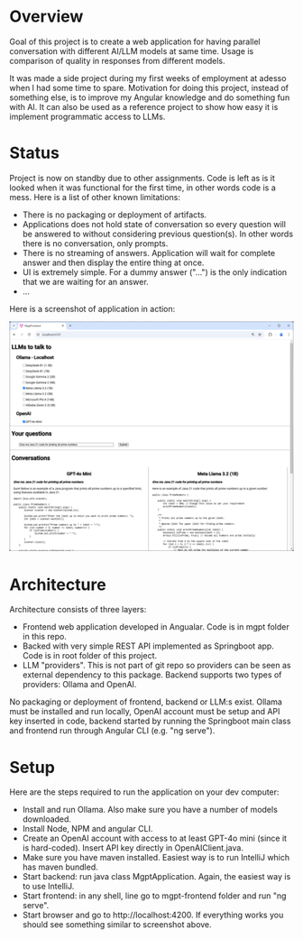 # Overview

Goal of this project is to create a web application for having parallel conversation with different
AI/LLM models at same time. Usage is comparison of quality in responses from different models.

It was made a side project during my first weeks of employment at adesso when I had some time to 
spare. Motivation for doing this project, instead  of something else, is to improve my Angular
knowledge and do something fun with AI. It can also be used as a reference project to show
how easy it is implement programmatic access to LLMs.

# Status

Project is now on standby due to other assignments. Code is left as is it looked when it was 
functional for the first time, in other words code is a mess. Here is a list of other known 
limitations: 
<ul>
    <li>There is no packaging or deployment of artifacts.</li>
    <li>Applications does not hold state of conversation so every question will be answered to 
        without considering
        previous question(s). In other words there is no conversation, only prompts.
    <li>There is no streaming of answers. Application will wait for complete answer and then 
        display the entire thing at once.
    <li>UI is extremely simple. For a dummy answer ("...") is the only indication that we are 
        waiting for an answer.</li>
    <li>...</li>
</ul>

Here is a screenshot of application in action:

![img.png](img.png)

# Architecture

Architecture consists of three layers:
<ul>
    <li>Frontend web application developed in Angualar. Code is in mgpt folder in this repo.</li>
    <li>Backed with very simple REST API implemented as Springboot app. Code is in root folder of this project.</li>
    <li>LLM "providers". This is not part of git repo so providers can be seen as external dependency to this package.
        Backend supports two types of providers: Ollama and OpenAI.</li>
</ul>

No packaging or deployment of frontend, backend or LLM:s exist. Ollama must be installed and run locally, 
OpenAI account must be setup and API key inserted in code, backend started by running the Springboot 
main class and frontend run through Angular CLI (e.g. "ng serve").

# Setup

Here are the steps required to run the application on your dev computer:
<ul>
    <li>Install and run Ollama. Also make sure you have a number of models downloaded.</li>
    <li>Install Node, NPM and angular CLI.</li>
    <li>Create an OpenAI account with access to at least GPT-4o mini (since it is hard-coded). 
        Insert API key directly in OpenAIClient.java.</li>
    <li>Make sure you have maven installed. Easiest way is to run IntelliJ which has maven bundled.</li>
    <li>Start backend: run java class MgptApplication. Again, the easiest way is to use IntelliJ.</li>
    <li>Start frontend: in any shell, line go to mgpt-frontend folder and run "ng serve".</li>
    <li>Start browser and go to http://localhost:4200. If everything works you should see something 
        similar to screenshot above.</li>
</ul>
